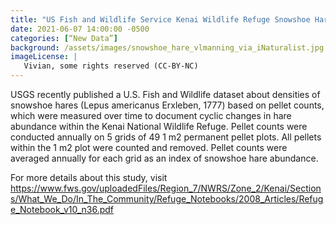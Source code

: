 ```yaml
--- 
title: "US Fish and Wildlife Service Kenai Wildlife Refuge Snowshoe Hare dataset published"
date: 2021-06-07 14:00:00 -0500
categories: [“New Data”] 
background: /assets/images/snowshoe_hare_vlmanning_via_iNaturalist.jpg
imageLicense: | 
   Vivian, some rights reserved (CC-BY-NC)
--- 
```

USGS recently published a U.S. Fish and Wildlife dataset about densities of  snowshoe hares (Lepus americanus Erxleben, 1777) based on pellet counts, which were measured over time to document cyclic changes in hare abundance within the Kenai National Wildlife Refuge. Pellet counts were conducted annually on 5 grids of 49 1 m2 permanent pellet plots. All pellets within the 1 m2 plot were counted and removed. Pellet counts were averaged annually for each grid as an index of snowshoe hare abundance. 

For more details about this study, visit https://www.fws.gov/uploadedFiles/Region_7/NWRS/Zone_2/Kenai/Sections/What_We_Do/In_The_Community/Refuge_Notebooks/2008_Articles/Refuge_Notebook_v10_n36.pdf  